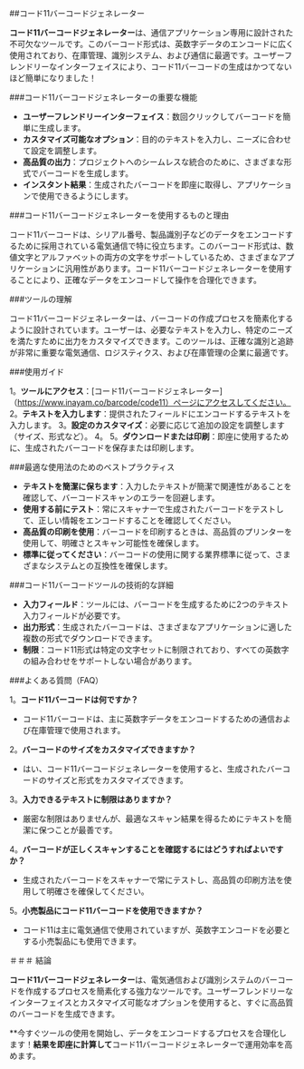 ##コード11バーコードジェネレーター

**コード11バーコードジェネレーター**は、通信アプリケーション専用に設計された不可欠なツールです。このバーコード形式は、英数字データのエンコードに広く使用されており、在庫管理、識別システム、および通信に最適です。ユーザーフレンドリーなインターフェイスにより、コード11バーコードの生成はかつてないほど簡単になりました！

###コード11バーコードジェネレーターの重要な機能

-  **ユーザーフレンドリーインターフェイス**：数回クリックしてバーコードを簡単に生成します。
-  **カスタマイズ可能なオプション**：目的のテキストを入力し、ニーズに合わせて設定を調整します。
-  **高品質の出力**：プロジェクトへのシームレスな統合のために、さまざまな形式でバーコードを生成します。
-  **インスタント結果**：生成されたバーコードを即座に取得し、アプリケーションで使用できるようにします。

###コード11バーコードジェネレーターを使用するものと理由

コード11バーコードは、シリアル番号、製品識別子などのデータをエンコードするために採用されている電気通信で特に役立ちます。このバーコード形式は、数値文字とアルファベットの両方の文字をサポートしているため、さまざまなアプリケーションに汎用性があります。コード11バーコードジェネレーターを使用することにより、正確なデータをエンコードして操作を合理化できます。

###ツールの理解

コード11バーコードジェネレーターは、バーコードの作成プロセスを簡素化するように設計されています。ユーザーは、必要なテキストを入力し、特定のニーズを満たすために出力をカスタマイズできます。このツールは、正確な識別と追跡が非常に重要な電気通信、ロジスティクス、および在庫管理の企業に最適です。

###使用ガイド

1。**ツールにアクセス**：[コード11バーコードジェネレーター]（https://www.inayam.co/barcode/code11）ページにアクセスしてください。
2。**テキストを入力します**：提供されたフィールドにエンコードするテキストを入力します。
3。**設定のカスタマイズ**：必要に応じて追加の設定を調整します（サイズ、形式など）。
4。
5。**ダウンロードまたは印刷**：即座に使用するために、生成されたバーコードを保存または印刷します。

###最適な使用法のためのベストプラクティス

-  **テキストを簡潔に保ちます**：入力したテキストが簡潔で関連性があることを確認して、バーコードスキャンのエラーを回避します。
-  **使用する前にテスト**：常にスキャナーで生成されたバーコードをテストして、正しい情報をエンコードすることを確認してください。
-  **高品質の印刷を使用**：バーコードを印刷するときは、高品質のプリンターを使用して、明確さとスキャン可能性を確保します。
-  **標準に従ってください**：バーコードの使用に関する業界標準に従って、さまざまなシステムとの互換性を確保します。

###コード11バーコードツールの技術的な詳細

-  **入力フィールド**：ツールには、バーコードを生成するために2つのテキスト入力フィールドが必要です。
-  **出力形式**：生成されたバーコードは、さまざまなアプリケーションに適した複数の形式でダウンロードできます。
-  **制限**：コード11形式は特定の文字セットに制限されており、すべての英数字の組み合わせをサポートしない場合があります。

###よくある質問（FAQ）

1。**コード11バーコードは何ですか？**
- コード11バーコードは、主に英数字データをエンコードするための通信および在庫管理で使用されます。

2。**バーコードのサイズをカスタマイズできますか？**
- はい、コード11バーコードジェネレーターを使用すると、生成されたバーコードのサイズと形式をカスタマイズできます。

3。**入力できるテキストに制限はありますか？**
- 厳密な制限はありませんが、最適なスキャン結果を得るためにテキストを簡潔に保つことが最善です。

4。**バーコードが正しくスキャンすることを確認するにはどうすればよいですか？**
- 生成されたバーコードをスキャナーで常にテストし、高品質の印刷方法を使用して明確さを確保してください。

5。**小売製品にコード11バーコードを使用できますか？**
- コード11は主に電気通信で使用されていますが、英数字エンコードを必要とする小売製品にも使用できます。

＃＃＃ 結論

**コード11バーコードジェネレーター**は、電気通信および識別システムのバーコードを作成するプロセスを簡素化する強力なツールです。ユーザーフレンドリーなインターフェイスとカスタマイズ可能なオプションを使用すると、すぐに高品質のバーコードを生成できます。

**今すぐツールの使用を開始し、データをエンコードするプロセスを合理化します！**結果を即座に計算して**コード11バーコードジェネレーターで運用効率を高めます。